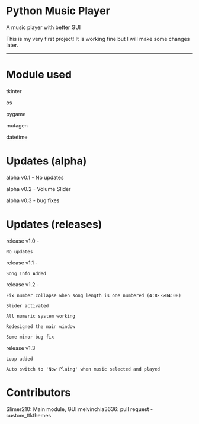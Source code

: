 

Python Music Player
===================

A music player with better GUI

This is my very first project! It is working fine but I will make some changes later.

--------------------------------------------------------------------------------------------------

# Module used

tkinter

os

pygame

mutagen

datetime

# Updates (alpha)

alpha v0.1 - No updates

alpha v0.2 - Volume Slider

alpha v0.3 - bug fixes

# Updates (releases)

release v1.0 - 

    No updates

release v1.1 - 

    Song Info Added

release v1.2 - 

	Fix number collapse when song length is one numbered (4:8-->04:08)
  
	Slider activated
  
	All numeric system working
  
	Redesigned the main window
  
	Some minor bug fix
	
release v1.3

	Loop added
	
	Auto switch to 'Now Plaing' when music selected and played


# Contributors

Slimer210: Main module, GUI
melvinchia3636: pull request - custom_ttkthemes
